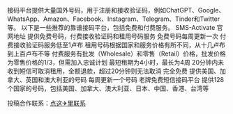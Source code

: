 接码平台提供大量国外号码，用于注册和接收验证码，例如ChatGPT、Google、WhatsApp、Amazon、Facebook、Instagram、Telegram、Tinder和Twitter等。
以下是一些推荐的靠谱接码平台，包括免费和付费服务。 
SMS-Activate 官网地址
提供免费号码，付费接收验证码和租用号码服务
免费号码每周更新一次
付费接收验证码服务低至1卢布
租用号码根据国家和服务价格有所不同，从十几卢布到上百卢布不等
付费服务有批发（Wholesale）和零售（Retail）价格，批发价格为零售价格的1/3，但需加入忠诚计划
最短租期为4小时，最长为4周
20分钟内未收到短信可取消租用，全额退款，超过20分钟则无法取消
完全免费
提供美国、加拿大、英国和澳大利亚的号码
每周更新一个号码
老牌免费短信接码平台
提供128个国家的号码，包括美国、加拿大、澳大利亚、日本、中国、香港、台湾等

投稿合作联系：[点这✈里联系](https://t.me/fb_hao_wgpsec_mashang9999)
